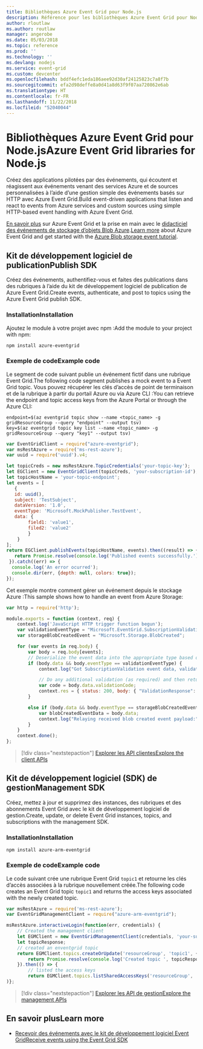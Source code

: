 ```yaml
---
title: Bibliothèques Azure Event Grid pour Node.js
description: Référence pour les bibliothèques Azure Event Grid pour Node.js
author: rloutlaw
ms.author: routlaw
manager: angerobe
ms.date: 05/03/2018
ms.topic: reference
ms.prod: ''
ms.technology: ''
ms.devlang: nodejs
ms.service: event-grid
ms.custom: devcenter
ms.openlocfilehash: bddf4efc1eda186aee92d30af24125823c7a8f7b
ms.sourcegitcommit: efa2d98deffe8a0d41a8d63f9f07aa720862e6ab
ms.translationtype: HT
ms.contentlocale: fr-FR
ms.lasthandoff: 11/22/2018
ms.locfileid: "52040044"
---
```

# <a name="azure-event-grid-libraries-for-nodejs"></a><span data-ttu-id="ec0ee-103">Bibliothèques Azure Event Grid pour Node.js</span><span class="sxs-lookup"><span data-stu-id="ec0ee-103">Azure Event Grid libraries for Node.js</span></span>

<span data-ttu-id="ec0ee-104">Créez des applications pilotées par des événements, qui écoutent et réagissent aux événements venant des services Azure et de sources personnalisées à l’aide d’une gestion simple des événements basés sur HTTP avec Azure Event Grid.</span><span class="sxs-lookup"><span data-stu-id="ec0ee-104">Build event-driven applications that listen and react to events from Azure services and custom sources using simple HTTP-based event handling with Azure Event Grid.</span></span>

<span data-ttu-id="ec0ee-105">[En savoir plus](/azure/event-grid/overview) sur Azure Event Grid et la prise en main avec le [didacticiel des événements de stockage d’objets Blob Azure](/azure/storage/blobs/storage-blob-event-quickstart).</span><span class="sxs-lookup"><span data-stu-id="ec0ee-105">[Learn more](/azure/event-grid/overview) about Azure Event Grid and get started with the [Azure Blob storage event tutorial](/azure/storage/blobs/storage-blob-event-quickstart).</span></span> 

## <a name="publish-sdk"></a><span data-ttu-id="ec0ee-106">Kit de développement logiciel de publication</span><span class="sxs-lookup"><span data-stu-id="ec0ee-106">Publish SDK</span></span>

<span data-ttu-id="ec0ee-107">Créez des événements, authentifiez-vous et faites des publications dans des rubriques à l’aide du kit de développement logiciel de publication de Azure Event Grid.</span><span class="sxs-lookup"><span data-stu-id="ec0ee-107">Create events, authenticate, and post to topics using the Azure Event Grid publish SDK.</span></span>

### <a name="installation"></a><span data-ttu-id="ec0ee-108">Installation</span><span class="sxs-lookup"><span data-stu-id="ec0ee-108">Installation</span></span>

<span data-ttu-id="ec0ee-109">Ajoutez le module à votre projet avec npm :</span><span class="sxs-lookup"><span data-stu-id="ec0ee-109">Add the module to your project with npm:</span></span>

```bash
npm install azure-eventgrid
```

### <a name="example-code"></a><span data-ttu-id="ec0ee-110">Exemple de code</span><span class="sxs-lookup"><span data-stu-id="ec0ee-110">Example code</span></span>

<span data-ttu-id="ec0ee-111">Le segment de code suivant publie un événement fictif dans une rubrique Event Grid.</span><span class="sxs-lookup"><span data-stu-id="ec0ee-111">The following code segment publishes a mock event to a Event Grid topic.</span></span> <span data-ttu-id="ec0ee-112">Vous pouvez récupérer les clés d’accès de point de terminaison et de la rubrique à partir du portail Azure ou via Azure CLI :</span><span class="sxs-lookup"><span data-stu-id="ec0ee-112">You can retrieve the endpoint and topic access keys from the Azure Portal or through the Azure CLI:</span></span>

```azurecli-interactive
endpoint=$(az eventgrid topic show --name <topic_name> -g gridResourceGroup --query "endpoint" --output tsv)
key=$(az eventgrid topic key list --name <topic_name> -g gridResourceGroup --query "key1" --output tsv)
```

```javascript
var EventGridClient = require("azure-eventgrid");
var msRestAzure = require('ms-rest-azure');
var uuid = require('uuid').v4;

let topicCreds = new msRestAzure.TopicCredentials('your-topic-key');
let EGClient = new EventGridClient(topicCreds, 'your-subscription-id');
let topicHostName = 'your-topic-endpoint';
let events = [
   {
   id: uuid(),
   subject: 'TestSubject',
   dataVersion: '1.0',
   eventType: 'Microsoft.MockPublisher.TestEvent',
   data: {
        field1: 'value1',
        filed2: 'value2'
        }
    }
];
return EGClient.publishEvents(topicHostName, events).then((result) => {
   return Promise.resolve(console.log('Published events successfully.'));
 }).catch((err) => {
  console.log('An error ocurred');
  console.dir(err, {depth: null, colors: true});
});
```

<span data-ttu-id="ec0ee-113">Cet exemple montre comment gérer un événement depuis le stockage Azure :</span><span class="sxs-lookup"><span data-stu-id="ec0ee-113">This sample shows how to handle an event from Azure Storage:</span></span>

```javascript
var http = require('http');

module.exports = function (context, req) {
    context.log('JavaScript HTTP trigger function begun');
    var validationEventType = "Microsoft.EventGrid.SubscriptionValidationEvent";
    var storageBlobCreatedEvent = "Microsoft.Storage.BlobCreated";

    for (var events in req.body) {
        var body = req.body[events];
        // Deserialize the event data into the appropriate type based on event type  
        if (body.data && body.eventType == validationEventType) {
            context.log("Got SubscriptionValidation event data, validation code: " + body.data.validationCode + " topic: " + body.topic);

            // Do any additional validation (as required) and then return back the below response
            var code = body.data.validationCode;
            context.res = { status: 200, body: { "ValidationResponse": code } };
        }

        else if (body.data && body.eventType == storageBlobCreatedEvent) {
            var blobCreatedEventData = body.data;
            context.log("Relaying received blob created event payload:" + JSON.stringify(blobCreatedEventData));
        }
    }
    context.done();
};
```

> [!div class="nextstepaction"]
> [<span data-ttu-id="ec0ee-114">Explorer les API clientes</span><span class="sxs-lookup"><span data-stu-id="ec0ee-114">Explore the client APIs</span></span>](/javascript/api/overview/azure/eventgrid/client)

## <a name="management-sdk"></a><span data-ttu-id="ec0ee-115">Kit de développement logiciel (SDK) de gestion</span><span class="sxs-lookup"><span data-stu-id="ec0ee-115">Management SDK</span></span>

<span data-ttu-id="ec0ee-116">Créez, mettez à jour et supprimez des instances, des rubriques et des abonnements Event Grid avec le kit de développement logiciel de gestion.</span><span class="sxs-lookup"><span data-stu-id="ec0ee-116">Create, update, or delete Event Grid instances, topics, and subscriptions with the management SDK.</span></span>

### <a name="installation"></a><span data-ttu-id="ec0ee-117">Installation</span><span class="sxs-lookup"><span data-stu-id="ec0ee-117">Installation</span></span>

```
npm install azure-arm-eventgrid
```

### <a name="example-code"></a><span data-ttu-id="ec0ee-118">Exemple de code</span><span class="sxs-lookup"><span data-stu-id="ec0ee-118">Example code</span></span>

<span data-ttu-id="ec0ee-119">Le code suivant crée une rubrique Event Grid `topic1` et retourne les clés d’accès associées à la rubrique nouvellement créée.</span><span class="sxs-lookup"><span data-stu-id="ec0ee-119">The following code creates an Event Grid topic `topic1` and returns the access keys associated with the newly created topic.</span></span>

```javascript
var msRestAzure = require('ms-rest-azure');
var EventGridManagementClient = require("azure-arm-eventgrid");

msRestAzure.interactiveLogin(function(err, credentials) {
    // Created the management client
    let EGMClient = new EventGridManagementClient(credentials, 'your-subscription-id');
    let topicResponse;
    // created an enventgrid topic
    return EGMClient.topics.createOrUpdate('resourceGroup', 'topic1', { location: 'westus' }).then((topicResponse) => {
        return Promise.resolve(console.log('Created topic ', topicResponse));
    }).then(() => {
        // listed the access keys
        return EGMClient.topics.listSharedAccessKeys('resourceGroup', 'topic1')}
)};
```

> [!div class="nextstepaction"]
> [<span data-ttu-id="ec0ee-120">Explorer les API de gestion</span><span class="sxs-lookup"><span data-stu-id="ec0ee-120">Explore the management APIs</span></span>](/javascript/api/overview/azure/eventgrid/management)

## <a name="learn-more"></a><span data-ttu-id="ec0ee-121">En savoir plus</span><span class="sxs-lookup"><span data-stu-id="ec0ee-121">Learn more</span></span>

- [<span data-ttu-id="ec0ee-122">Recevoir des événements avec le kit de développement logiciel Event Grid</span><span class="sxs-lookup"><span data-stu-id="ec0ee-122">Receive events using the Event Grid SDK</span></span>](/azure/event-grid/receive-events)
